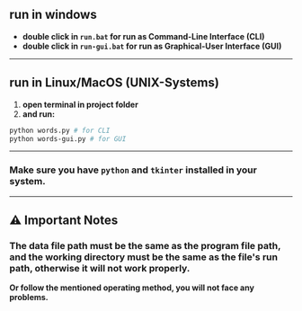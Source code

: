 ## run in windows

- **double click in `run.bat` for run as Command-Line Interface (CLI)** 
- **double click in `run-gui.bat` for run as Graphical-User Interface (GUI)**

---


## run in Linux/MacOS (UNIX-Systems)

1. **open terminal in project folder**
2. **and run:**

```bash
python words.py # for CLI
python words-gui.py # for GUI
```

---

### Make sure you have `python` and `tkinter` installed in your system.
---

## ⚠️ Important Notes

### The data file path must be the same as the program file path, and the working directory must be the same as the file's run path, otherwise it will not work properly.

**Or follow the mentioned operating method, you will not face any problems.**
